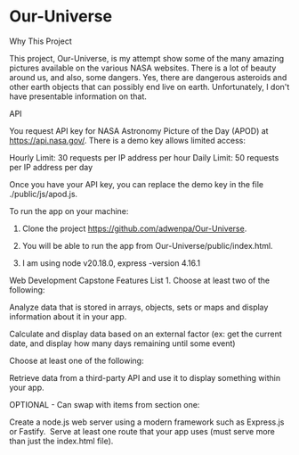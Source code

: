 # Our-Universe

Why This Project

This project, Our-Universe, is my attempt show some of the many amazing pictures available on the various NASA websites. There is a lot of beauty around us, and also, some dangers. Yes, there are dangerous asteroids and other earth objects that can possibly end live on earth. Unfortunately, I don't have presentable information on that.

API

You request API key for NASA Astronomy Picture of the Day (APOD) at https://api.nasa.gov/. There is a demo key allows limited access:

Hourly Limit: 30 requests per IP address per hour
Daily Limit: 50 requests per IP address per day

Once you have your API key, you can replace the demo key in the file ./public/js/apod.js.

To run the app on your machine:

1. Clone the project https://github.com/adwenpa/Our-Universe.

2. You will be able to run the app from Our-Universe/public/index.html.

3. I am using node v20.18.0, express -version 4.16.1

Web Development Capstone Features List 1. Choose at least two of the following:

Analyze data that is stored in arrays, objects, sets or maps and display information about it in your app.

Calculate and display data based on an external factor (ex: get the current date, and display how many days remaining until some event)

Choose at least one of the following:

Retrieve data from a third-party API and use it to display something within your app.

OPTIONAL - Can swap with items from section one:

Create a node.js web server using a modern framework such as Express.js or Fastify.  Serve at least one route that your app uses (must serve more than just the index.html file).
